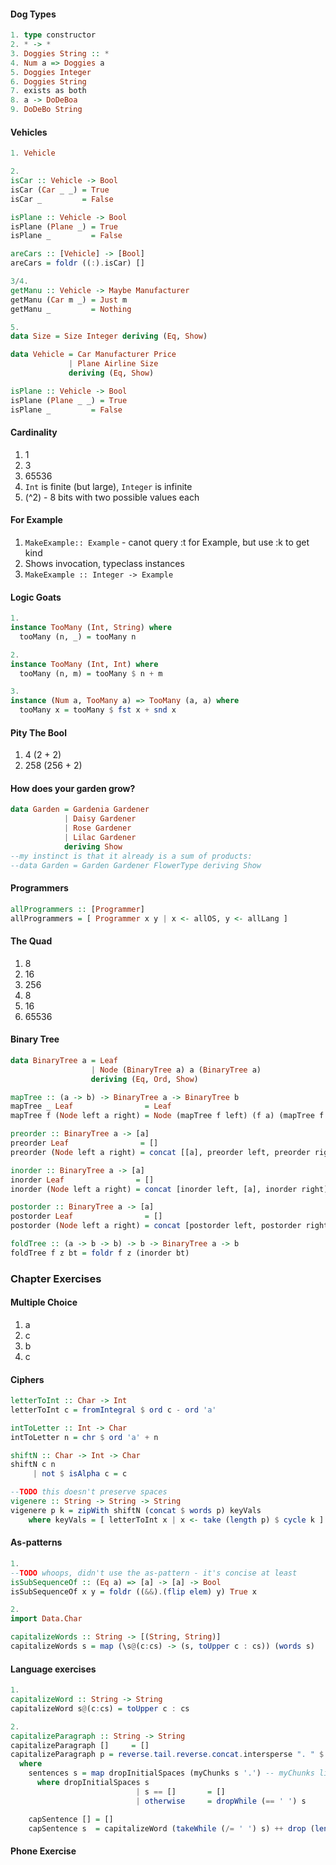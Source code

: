 #### Dog Types
```haskell
1. type constructor
2. * -> *
3. Doggies String :: *
4. Num a => Doggies a
5. Doggies Integer
6. Doggies String
7. exists as both
8. a -> DoDeBoa
9. DoDeBo String
```
#### Vehicles
```haskell
1. Vehicle

2.
isCar :: Vehicle -> Bool
isCar (Car _ _) = True
isCar _         = False

isPlane :: Vehicle -> Bool
isPlane (Plane _) = True
isPlane _         = False

areCars :: [Vehicle] -> [Bool]
areCars = foldr ((:).isCar) []

3/4.
getManu :: Vehicle -> Maybe Manufacturer
getManu (Car m _) = Just m
getManu _         = Nothing

5. 
data Size = Size Integer deriving (Eq, Show)

data Vehicle = Car Manufacturer Price
             | Plane Airline Size
             deriving (Eq, Show)

isPlane :: Vehicle -> Bool
isPlane (Plane _ _) = True
isPlane _         = False
```
#### Cardinality
1. 1
2. 3
3. 65536
4. `Int` is finite (but large), `Integer` is infinite
5. (^2) - 8 bits with two possible values each
#### For Example
1. `MakeExample:: Example` - canot query :t for Example, but use :k to get kind
2. Shows invocation, typeclass instances
3. `MakeExample :: Integer -> Example`
#### Logic Goats
```haskell
1.
instance TooMany (Int, String) where
  tooMany (n, _) = tooMany n

2.
instance TooMany (Int, Int) where
  tooMany (n, m) = tooMany $ n + m

3.
instance (Num a, TooMany a) => TooMany (a, a) where
  tooMany x = tooMany $ fst x + snd x
```
#### Pity The Bool
1. 4 (2 + 2)
2. 258 (256 + 2)
#### How does your garden grow?
```haskell
data Garden = Gardenia Gardener
            | Daisy Gardener
            | Rose Gardener
            | Lilac Gardener
            deriving Show
--my instinct is that it already is a sum of products:
--data Garden = Garden Gardener FlowerType deriving Show
```
#### Programmers
```haskell
allProgrammers :: [Programmer]
allProgrammers = [ Programmer x y | x <- allOS, y <- allLang ]
```
#### The Quad
1. 8
2. 16
3. 256
4. 8
5. 16
6. 65536
#### Binary Tree
```haskell
data BinaryTree a = Leaf
                  | Node (BinaryTree a) a (BinaryTree a)
                  deriving (Eq, Ord, Show)

mapTree :: (a -> b) -> BinaryTree a -> BinaryTree b
mapTree _ Leaf                = Leaf
mapTree f (Node left a right) = Node (mapTree f left) (f a) (mapTree f right)

preorder :: BinaryTree a -> [a]
preorder Leaf                = []
preorder (Node left a right) = concat [[a], preorder left, preorder right]

inorder :: BinaryTree a -> [a]
inorder Leaf                = []
inorder (Node left a right) = concat [inorder left, [a], inorder right]

postorder :: BinaryTree a -> [a]
postorder Leaf                = []
postorder (Node left a right) = concat [postorder left, postorder right, [a]]

foldTree :: (a -> b -> b) -> b -> BinaryTree a -> b
foldTree f z bt = foldr f z (inorder bt)
```
### Chapter Exercises
#### Multiple Choice
1. a
2. c
3. b
4. c
#### Ciphers
```haskell
letterToInt :: Char -> Int
letterToInt c = fromIntegral $ ord c - ord 'a'

intToLetter :: Int -> Char
intToLetter n = chr $ ord 'a' + n

shiftN :: Char -> Int -> Char
shiftN c n
     | not $ isAlpha c = c

--TODO this doesn't preserve spaces
vigenere :: String -> String -> String
vigenere p k = zipWith shiftN (concat $ words p) keyVals
    where keyVals = [ letterToInt x | x <- take (length p) $ cycle k ]
```
#### As-patterns
```haskell
1.
--TODO whoops, didn't use the as-pattern - it's concise at least
isSubSequenceOf :: (Eq a) => [a] -> [a] -> Bool
isSubSequenceOf x y = foldr ((&&).(flip elem) y) True x

2.
import Data.Char

capitalizeWords :: String -> [(String, String)]
capitalizeWords s = map (\s@(c:cs) -> (s, toUpper c : cs)) (words s)
```
#### Language exercises
```haskell
1.
capitalizeWord :: String -> String
capitalizeWord s@(c:cs) = toUpper c : cs

2.
capitalizeParagraph :: String -> String
capitalizeParagraph []     = []
capitalizeParagraph p = reverse.tail.reverse.concat.intersperse ". " $ map capSentence (sentences p)
  where
    sentences s = map dropInitialSpaces (myChunks s '.') -- myChunks lives in the Ch 9 exercise solutions
      where dropInitialSpaces s
                            | s == []       = []
                            | otherwise     = dropWhile (== ' ') s

    capSentence [] = []
    capSentence s  = capitalizeWord (takeWhile (/= ' ') s) ++ drop (length (takeWhile (/= ' ') s)) s
```
#### Phone Exercise